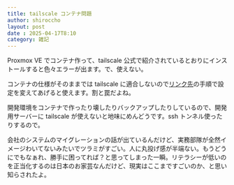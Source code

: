 ```yaml
---
title: tailscale コンテナ問題
author: shiroccho
layout: post
date : 2025-04-17T8:10
category: 雑記
---
```

Proxmox VE でコンテナ作って、tailscale 公式で紹介されているとおりにインストールすると色々エラーが出ます。で、使えない。

コンテナの仕様がそのままでは tailscale に適合しないので[リンク先](https://qiita.com/katori_m/items/47890d2d03a49a77a126)の手順で設定を変えてあげると使えます。割と罠だよね。

開発環境をコンテナで作ったり壊したりバックアップしたりしているので、開発用サーバーに tailscale が使えないと地味にめんどうです。ssh トンネル使ったりするので。

会社のシステムのマイグレーションの話が出ているんだけど、実務部隊が全然イメージわいてないみたいでツラミがすごい。人に丸投げ感が半端ない。もうどうにでもなぁれ、勝手に困ってれば？と思ってしまった一瞬。リテラシーが低いのを正当化するのは日本のお家芸なんだけど、現実はここまですごいのか、と思い知らされたよ。
